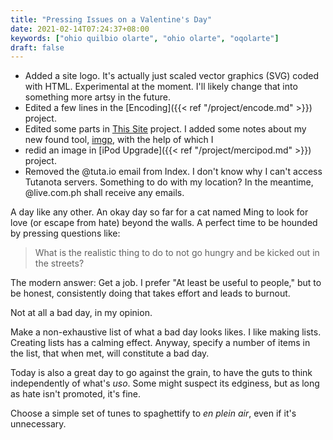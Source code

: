 ```yaml
---
title: "Pressing Issues on a Valentine's Day"
date: 2021-02-14T07:24:37+08:00
keywords: ["ohio quilbio olarte", "ohio olarte", "oqolarte"]
draft: false
---
```

- Added a site logo.
It's actually just scaled vector graphics (SVG) coded with HTML.
Experimental at the moment.
I'll likely change that into something more artsy in the future.
- Edited a few lines in the [Encoding]({{< ref "/project/encode.md" >}}) project.
- Edited some parts in [This Site](/site) project.
I added some notes about my new found tool, [imgp](https://github.com/jarun/imgp), with the help of which I
- redid an image in [iPod Upgrade]({{< ref "/project/mercipod.md" >}}) project.
- Removed the @tuta.io email from Index.
I don't know why I can't access Tutanota servers.
Something to do with my location?
In the meantime, @live.com.ph shall receive any emails. 

A day like any other.
An okay day so far for a cat named Ming to look for love (or escape from hate) beyond the walls.
A perfect time to be hounded by pressing questions like:

> What is the realistic thing to do to not go hungry and be kicked out in the streets?

The modern answer: Get a job.
I prefer "At least be useful to people," but to be honest, consistently doing that takes effort and leads to burnout.

Not at all a bad day, in my opinion.

Make a non-exhaustive list of what a bad day looks likes.
I like making lists.
Creating lists has a calming effect.
Anyway, specify a number of items in the list, that when met, will constitute a bad day.

Today is also a great day to go against the grain, to have the guts to think independently of what's *uso*.
Some might suspect its edginess, but as long as hate isn't promoted, it's fine.

Choose a simple set of tunes to spaghettify to *en plein air*, even if it's unnecessary.
